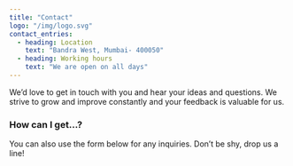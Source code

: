 ```yaml
---
title: "Contact"
logo: "/img/logo.svg"
contact_entries:
  - heading: Location
    text: "Bandra West, Mumbai- 400050"
  - heading: Working hours
    text: "We are open on all days"
---
```


We’d love to get in touch with you and hear your ideas and
questions. We strive to grow and improve constantly and your feedback
is valuable for us.

<h3 class="f4 b lh-title mb2">How can I get…?</h3>

You can also use the form below for any inquiries. Don’t be shy, drop us a line!

